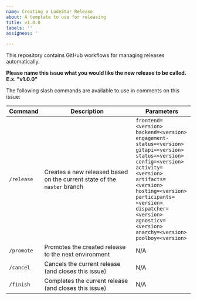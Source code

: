 ```yaml
---
name: Creating a LodeStar Release
about: A template to use for releasing
title: v1.0.0
labels: ''
assignees: ''

---
```


This repository contains GitHub workflows for managing releases automatically.

**Please name this issue what you would like the new release to be called. E.x. "v1.0.0"**

The following slash commands are available to use in comments on this issue:

| Command | Description | Parameters |
|---|---|---|
| `/release` | Creates a new released based on the current state of the `master` branch | `frontend=<version>`<br />`backend=<version>`<br />`engagement-status=<version>`<br />`gitapi=<version>`<br />`status=<version>`<br />`config=<version>`<br />`activity=<version>`<br />`artifacts=<version>`<br />`hosting=<version>`<br />`participants=<version>`<br />`dispatcher=<version>`<br />`agnosticv=<version>`<br />`anarchy=<version>`<br />`poolboy=<version>` |
| `/promote` | Promotes the created release to the next environment | N/A |
| `/cancel` | Cancels the current release (and closes this issue) | N/A |
| `/finish` | Completes the current release (and closes this issue) | N/A |
